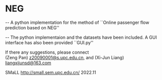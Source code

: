 # NEG
-- A python implementation for the method of 
``Online passenger flow prediction based on NEG''

-- The  python implementaion and the datasets have been included.  A GUI interface has also been provided ``GUI.py''

If there any suggestions, please connect  
(Zeng Pan)  z20090001@s.upc.edu.cn, and (Xi-Jun Liang) liangxijunsd@163.com 

SMaLL 
http://small.sem.upc.edu.cn/
2022.11
